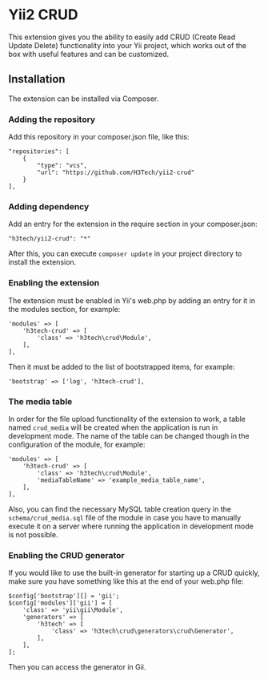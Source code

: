 # Yii2 CRUD
This extension gives you the ability to easily add CRUD (Create Read Update Delete) functionality into your Yii project, which works out of the box with useful features and can be customized.

## Installation
The extension can be installed via Composer.

### Adding the repository
Add this repository in your composer.json file, like this:
```
"repositories": [
    {
        "type": "vcs",
        "url": "https://github.com/H3Tech/yii2-crud"
    }
],
```
### Adding dependency
Add an entry for the extension in the require section in your composer.json:
```
"h3tech/yii2-crud": "*"
```
After this, you can execute `composer update` in your project directory to install the extension.

### Enabling the extension
The extension must be enabled in Yii's web.php by adding an entry for it in the modules section, for example:
```
'modules' => [
    'h3tech-crud' => [
        'class' => 'h3tech\crud\Module',
    ],
],
```
Then it must be added to the list of bootstrapped items, for example:
```
'bootstrap' => ['log', 'h3tech-crud'],
```

### The media table
In order for the file upload functionality of the extension to work, a table named `crud_media` will be created when the application is run in development mode. The name of the table can be changed though in the configuration of the module, for example:
```
'modules' => [
    'h3tech-crud' => [
        'class' => 'h3tech\crud\Module',
        'mediaTableName' => 'example_media_table_name',
    ],
],
```
Also, you can find the necessary MySQL table creation query in the `schema/crud_media.sql` file of the module in case you have to manually execute it on a server where running the application in development mode is not possible.

### Enabling the CRUD generator
If you would like to use the built-in generator for starting up a CRUD quickly, make sure you have something like this at the end of your web.php file:
```
$config['bootstrap'][] = 'gii';
$config['modules']['gii'] = [
    'class' => 'yii\gii\Module',
    'generators' => [
        'h3tech' => [
            'class' => 'h3tech\crud\generators\crud\Generator',
        ],
    ],
];
```
Then you can access the generator in Gii.